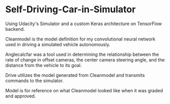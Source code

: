 # Self-Driving-Car-in-Simulator
Using Udacity's Simulator and a custom Keras architecture on TensorFlow backend.


Cleanmodel is the model definition for my convolutional neural network used in driving a simulated vehicle autonomously.

Anglecalcfar was a tool used in determining the relationship between the rate of change in offset cameras, the center camera steering angle, and the distance from the vehicle to its goal.

Drive utilizes the model generated from Cleanmodel and transmits commands to the simulator.

Model is for reference on what Cleanmodel looked like when it was graded and approved.
